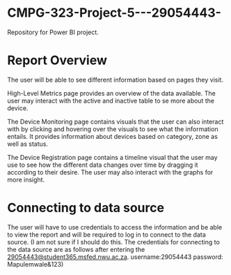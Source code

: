 # CMPG-323-Project-5---29054443-
Repository for Power BI project.

# Report Overview
The user will be able to see different information based on pages they visit.

High-Level Metrics page provides an overview of the data available. The user may interact with the active and inactive table to se more about the device.

The Device Monitoring page contains visuals that the user can also interact with by clicking and hovering over the visuals to see what the information entails. It provides information about devices based on category, zone as well as status.

The Device Registration page contains a timeline visual that the user may use to see how the different data changes over time by dragging it according to their desire. The user may also interact with the graphs for more insight. 


# Connecting to data source

The user will have to use credentials to access the information and be able to view the report and will be required to log in to connect to the data source. 
(I am not sure if I should do this. The credentials for connecting to the data source are as follows after entering the 29054443@student365.msfed.nwu.ac.za.   username:29054443 password: Mapulemwale&123) 
